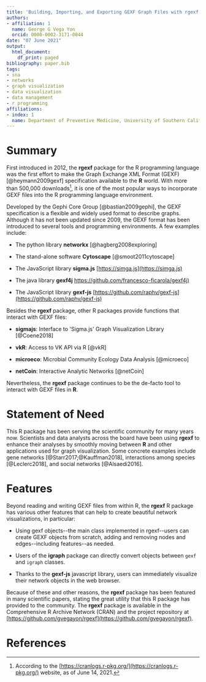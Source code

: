 ```yaml
---
title: 'Building, Importing, and Exporting GEXF Graph Files with rgexf'
authors:
- affiliation: 1
  name: George G Vega Yon
  orcid: 0000-0002-3171-0844
date: "07 June 2021"
output:
  html_document:
    df_print: paged
bibliography: paper.bib
tags:
- sna
- networks
- graph visualization
- data visualization
- data management
- r programming
affiliations:
- index: 1
  name: Department of Preventive Medicine, University of Southern California
---
```


# Summary

First introduced in 2012, the **rgexf** package for the R programming language was the first effort to make the Graph Exchange XML Format (GEXF) [@heymann2009gexf] specification available to the **R** world. With more than 500,000 downloads[^cranlogs], it is one of the most popular ways to incorporate GEXF files into the R programming language environment.

[^cranlogs]: According to the [https://cranlogs.r-pkg.org/](https://cranlogs.r-pkg.org/) website, as of June 14, 2021.

Developed by the Gephi Core Group [@bastian2009gephi], the GEXF specification is a flexible and widely used format to describe graphs. Although it has not been updated since 2009, the GEXF format has been introduced to several tools and programming environments. A few examples include:

- The python library **networkx** [@hagberg2008exploring]

- The stand-alone software **Cytoscape** [@smoot2011cytoscape]

- The JavaScript library **sigma.js** [https://simga.js](https://simga.js)

- The java library **gexf4j** [https://github.com/francesco-ficarola/gexf4j)](https://github.com/francesco-ficarola/gexf4j) 

- The JavaScript library **gexf-js** [https://github.com/raphv/gexf-js](https://github.com/raphv/gexf-js)

Besides the **rgexf** package, other R packages provide functions that interact with GEXF files:

- **sigmajs**: Interface to 'Sigma.js' Graph Visualization Library [@Coene2018]

- **vkR**: Access to VK API via R [@vkR]

- **microeco**: Microbial Community Ecology Data Analysis [@microeco]

- **netCoin**: Interactive Analytic Networks [@netCoin]

Nevertheless, the **rgexf** package continues to be the de-facto tool to interact with GEXF files in **R**.

# Statement of Need

This R package has been serving the scientific community for many years now. Scientists and data analysts across the board have been using **rgexf** to enhance their analyses by smoothly moving between **R** and other applications used for graph visualization. Some concrete examples include gene networks [@Starr2017;@Kauffman2018], interactions among species [@Leclerc2018], and social networks [@Alsaedi2016].

# Features

Beyond reading and writing GEXF files from within R, the **rgexf** R package has various other features that can help to create beautiful network visualizations, in particular:

- Using gexf objects--the main class implemented in rgexf--users can create GEXF objects from scratch, adding and removing nodes and edges--including features--as needed.

- Users of the **igraph** package can directly convert objects between `gexf` and `igraph` classes.

- Thanks to the **gexf-js** javascript library, users can immediately visualize their network objects in the web browser.

Because of these and other reasons, the **rgexf** package has been featured in many scientific papers, stating the great utility that this R package has provided to the community. The **rgexf** package is available in the Comprehensive R Archive Network (CRAN) and the project repository at [https://github.com/gvegayon/rgexf](https://github.com/gvegayon/rgexf).

# References
